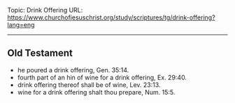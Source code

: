 Topic: Drink Offering
URL: https://www.churchofjesuschrist.org/study/scriptures/tg/drink-offering?lang=eng

---

## Old Testament

- he poured a drink offering, Gen. 35:14.
- fourth part of an hin of wine for a drink offering, Ex. 29:40.
- drink offering thereof shall be of wine, Lev. 23:13.
- wine for a drink offering shalt thou prepare, Num. 15:5.

